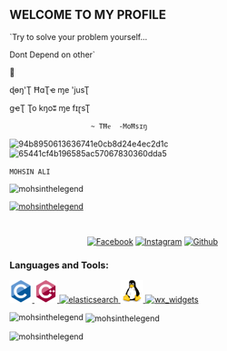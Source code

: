 ## WELCOME TO MY PROFILE

`Try to solve your problem yourself...

Dont Depend on other`

 🤡

ɖɵŋ'Ʈ  ĦɑƮҽ  ɱe 'jusƮ 

gҽƮ Ʈo kŋoʬ ɱe fɪɽsƮ

                        ~ TĦҽ  -MoĦsɪŋ

![94b8950613636741e0cb8d24e4ec2d1c](https://user-images.githubusercontent.com/72184388/115982559-89883200-a5b5-11eb-8b23-10b9099f5d68.gif)
![65441cf4b196585ac57067830360dda5](https://user-images.githubusercontent.com/72184388/115982548-6f4e5400-a5b5-11eb-92de-748a1a1d7d80.gif)



`MOHSIN ALI`
<p align="left"> <img src="https://komarev.com/ghpvc/?username=mohsinthelegend&label=Profile%20views&color=0e75b6&style=flat" alt="mohsinthelegend" /> </p>

<p align="left"> <a href="https://github.com/ryo-ma/github-profile-trophy"><img src="https://github-profile-trophy.vercel.app/?username=mohsinthelegend" alt="mohsinthelegend" /></a> </p>

<p align="left"> <a href="https://twitter.com/" target="blank"><img src="https://img.shields.io/twitter/follow/?logo=twitter&style=for-the-badge" alt="" /></a> </p>

<p align="center">
<a href="https://fb.com/MOHSIN.ALI.THE.FATHER.OF.HATERX"><img title="Facebook" src="https://img.shields.io/badge/Facebook-red?style=for-the-badge&logo=facebook"></a>
<a href="https://www.instagram.com/mohsinaliofficial786"><img title="Instagram" src="https://img.shields.io/badge/INSTAGRAM-purple?style=for-the-badge&logo=instagram"></a>
<a href="https://github.com/MohsinTheLegend"><img title="Github" src="https://img.shields.io/badge/Github-MohsinTheLegend-blue?style=for-the-badge&logo=github"></a>

<h3 align="left">Languages and Tools:</h3>
<p align="left"> <a href="https://www.cprogramming.com/" target="_blank"> <img src="https://raw.githubusercontent.com/devicons/devicon/master/icons/c/c-original.svg" alt="c" width="40" height="40"/> </a> <a href="https://www.w3schools.com/cpp/" target="_blank"> <img src="https://raw.githubusercontent.com/devicons/devicon/master/icons/cplusplus/cplusplus-original.svg" alt="cplusplus" width="40" height="40"/> </a> <a href="https://www.elastic.co" target="_blank"> <img src="https://www.vectorlogo.zone/logos/elastic/elastic-icon.svg" alt="elasticsearch" width="40" height="40"/> </a> <a href="https://www.linux.org/" target="_blank"> <img src="https://raw.githubusercontent.com/devicons/devicon/master/icons/linux/linux-original.svg" alt="linux" width="40" height="40"/> </a> <a href="https://www.wxwidgets.org/" target="_blank"> <img src="https://upload.wikimedia.org/wikipedia/commons/b/bb/WxWidgets.svg" alt="wx_widgets" width="40" height="40"/> </a> </p>

<p><img align="left" src="https://github-readme-stats.vercel.app/api/top-langs?username=mohsinthelegend&show_icons=true&locale=en&layout=compact" alt="mohsinthelegend" /></p>

<p>&nbsp;<img align="center" src="https://github-readme-stats.vercel.app/api?username=mohsinthelegend&show_icons=true&locale=en" alt="mohsinthelegend" /></p>

<p><img align="center" src="https://github-readme-streak-stats.herokuapp.com/?user=mohsinthelegend&" alt="mohsinthelegend" /></p>
